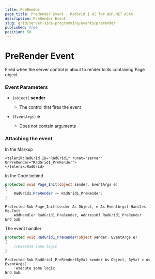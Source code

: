 ```yaml
---
title: PreRender
page_title: PreRender Event - RadGrid | UI for ASP.NET AJAX
description: PreRender Event
slug: grid/server-side-programming/events/prerender
published: True
position: 50
---
```


# PreRender Event

Fired when the server control is about to render to its containing Page object.


### Event Parameters

* `(object)` **sender**

    * The control that fires the event

* `(EventArgs)` **e**

    * Does not contain arguments

### Attaching the event

In the Markup

````ASP.NET
<telerik:RadGrid ID="RadGrid1" runat="server" OnPreRender="RadGrid1_PreRender">
</telerik:RadGrid>
````

In the Code behind

````C#
protected void Page_Init(object sender, EventArgs e)
{
    RadGrid1.PreRender += RadGrid1_PreRender;
}
````
````VB
Protected Sub Page_Init(sender As Object, e As EventArgs) Handles Me.Init
    AddHandler RadGrid1.PreRender, AddressOf RadGrid1_PreRender
End Sub
````

The event handler

````C#
protected void RadGrid1_PreRender(object sender, EventArgs e)
{
    //execute some logic
}
````
````VB
Protected Sub RadGrid1_PreRender(ByVal sender As Object, ByVal e As EventArgs)
    'execute some logic
End Sub
````

  
